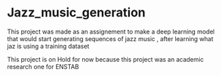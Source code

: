 # Jazz_music_generation

This project was made as an assignement to make a deep learning model that would start generating sequences of jazz music , after learning what jaz is using a training dataset

This project is on Hold for now because this project was an academic research one for ENSTAB


